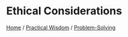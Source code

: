 # Ethical Considerations

[Home](../../../../README.md) / [Practical Wisdom](../../../../practical_wisdom/README.md) / [Problem-Solving](../../../practical_wisdom/problem-solving/README.md)

